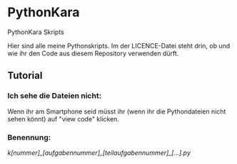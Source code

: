 # PythonKara
PythonKara Skripts

Hier sind alle meine Pythonskripts.
Im der LICENCE-Datei steht drin, ob und wie ihr den Code aus diesem Repository verwenden dürft.

## Tutorial

### Ich sehe die Dateien nicht:
Wenn ihr am Smartphone seid müsst ihr (wenn ihr die Pythondateien nicht sehen könnt) auf "view code" klicken.

### Benennung:
*k[nummer]\_[aufgabennummer]\_[teilaufgabennummer]\_[...].py*
